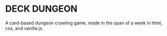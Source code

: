 # DECK DUNGEON

A card-based dungeon crawling game, made in the span of a week in html, css, and vanilla js. 